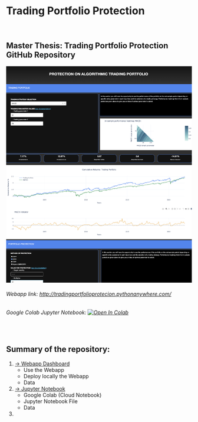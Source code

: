 # Trading Portfolio Protection

<br />

## Master Thesis: Trading Portfolio Protection GitHub Repository 

[![Overview](Overview.png)](https://tradingportfolioprotecion.pythonanywhere.com/)

###### Webapp link: http://tradingportfolioprotecion.pythonanywhere.com/
###### Google Colab Jupyter Notebook: [![Open In Colab](https://colab.research.google.com/assets/colab-badge.svg)](https://colab.research.google.com/drive/11fdMWo-uugkErJrku6rkDVrZj8u7E7vc?usp=sharing) 

<br />


## Summary of the repository:
  1. [→ Webapp Dashboard](Webapp_Dashboard)
     - Use the Webapp
     - Deploy locally the Webapp
     - Data
  2. [→ Jupyter Notebook](Jupyter_Notebook)
     - Google Colab (Cloud Notebook)
     - Jupyter Notebook File 
     - Data 
  3.   
